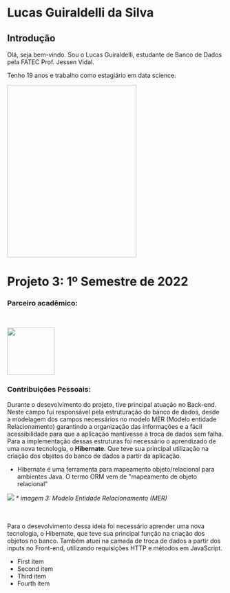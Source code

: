 # Lucas Guiraldelli da Silva

## Introdução

Olá, seja bem-vindo. Sou o Lucas Guiraldelli, estudante de Banco de Dados pela FATEC Prof. Jessen Vidal. 

Tenho 19 anos e trabalho como estagiário em data science. <br/>

<img src=" "  height="400" width="300"/> 



# Projeto 3: 1º Semestre de 2022

### Parceiro acadêmico:

<br><p align="left">
 <a href="https://www.midall.com.br/"><img src="https://user-images.githubusercontent.com/80851038/163725778-498ec2e9-e8eb-45cf-a586-848e5bb1dd97.png" width="110"/></a>
 
 
### Contribuições Pessoais:
Durante o desevolvimento do projeto, tive principal atuação no Back-end. Neste campo fui responsável pela estruturação do banco de dados, desde a modelagem dos campos necessários no modelo MER (Modelo entidade Relacionamento) garantindo a organização das informações e a fácil acessibilidade para que a aplicação mantivesse a troca de dados sem falha. <br>
Para a implementação dessas estruturas foi necessário o aprendizado de uma nova tecnologia, o **Hibernate**. Que teve sua principal utilização na criação dos objetos do banco de dados a partir da aplicação.
<br>
 <ul>
  <li>Hibernate é uma ferramenta para mapeamento objeto/relacional para ambientes Java. 
      O termo ORM vem de "mapeamento de objeto relacional" </li>
 </ul>

<img src="https://media.discordapp.net/attachments/913534866686103573/965045708572983336/modelagem.jpeg" width=/>
<em>* imagem 3: Modelo Entidade Relacionamento (MER)</em>
<br>
<br>
<br>

Para o desevolvimento dessa ideia foi necessário aprender uma nova tecnologia, o Hibernate, que teve sua principal função na criação dos objetos no banco. Também atuei na camada de troca de dados a partir dos inputs no Front-end, utilizando requisições HTTP e métodos em JavaScript.
 
 <ul>
  <li>First item</li>
  <li>Second item</li>
  <li>Third item</li>
  <li>Fourth item</li>
</ul>


